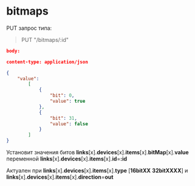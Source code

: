 # **bitmaps**

PUT запрос типа:

> PUT "/bitmaps/:id"

```json
body:

content-type: application/json

{
    "value":
        [
            {
                "bit": 0,
                "value": true
            },
            {
                "bit": 31,
                "value": false
            }
        ]
}
```

Установит значения битов **links**[x].**devices**[x].**items**[x].**bitMap**[x].**value** переменной **links**[x].**devices**[x].**items**[x].**id**=**:id**

Актуален при **links**[x].**devices**[x].**items**[x].**type** [**16bitXX**  **32bitXXXX**] и **links**[x].**devices**[x].**items**[x].**direction**=**out**
